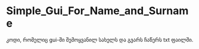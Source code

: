 # Simple_Gui_For_Name_and_Surname
კოდი, რომელიც gui-ში შემოყვანილ სახელს და გვარს ჩაწერს txt  ფაილში.
